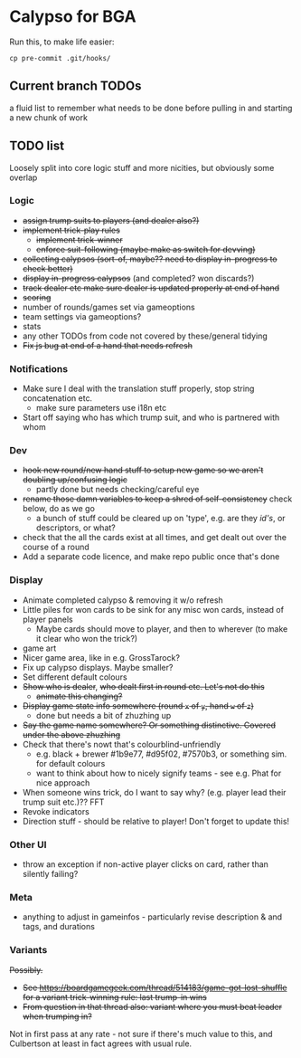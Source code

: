 # Calypso for BGA

Run this, to make life easier:

```
cp pre-commit .git/hooks/
```

## Current branch TODOs

a fluid list to remember what needs to be done before pulling in and starting a new chunk of work

## TODO list

Loosely split into core logic stuff and more nicities, but obviously some overlap

### Logic

* ~~assign trump suits to players (and dealer also?)~~
* ~~implement trick-play rules~~
  * ~~implement trick-winner~~
  * ~~enforce suit-following (maybe make as switch for devving)~~
* ~~collecting calypsos (sort-of, maybe?? need to display in-progress to check better)~~
* ~~display in-progress calypsos~~ (and completed? won discards?)
* ~~track dealer etc make sure dealer is updated properly at end of hand~~
* ~~scoring~~
* number of rounds/games set via gameoptions
* team settings via gameoptions?
* stats
* any other TODOs from code not covered by these/general tidying
* ~~Fix js bug at end of a hand that needs refresh~~

### Notifications

* Make sure I deal with the translation stuff properly, stop string concatenation etc.
  * make sure parameters use i18n etc
* Start off saying who has which trump suit, and who is partnered with whom

### Dev

* ~~hook new round/new hand stuff to setup new game so we aren't doubling up/confusing logic~~
  * partly done but needs checking/careful eye
* ~~rename those damn variables to keep a shred of self-consistency~~ check below, do as we go
  *  a bunch of stuff could be cleared up on 'type', e.g. are they _id's_, or descriptors, or what?
* check that the all the cards exist at all times, and get dealt out over the course of a round
* Add a separate code licence, and make repo public once that's done

### Display

* Animate completed calypso & removing it w/o refresh
* Little piles for won cards to be sink for any misc won cards, instead of player panels
  * Maybe cards should move to player, and then to wherever (to make it clear who won the trick?)
* game art
* Nicer game area, like in e.g. GrossTarock?
* Fix up calypso displays. Maybe smaller?
* Set different default colours
* ~~Show who is dealer~~, ~~who dealt first in round etc. Let's not do this~~
  * ~~animate this changing?~~
* ~~Display game state info somewhere (round `x` of `y`, hand `w` of `z`)~~
  * done but needs a bit of zhuzhing up
* ~~Say the game name somewhere? Or something distinctive. Covered under the above zhuzhing~~
* Check that there's nowt that's colourblind-unfriendly
  * e.g. black + brewer #1b9e77, #d95f02, #7570b3, or something sim. for default colours
  * want to think about how to nicely signify teams - see e.g. Phat for nice approach
* When someone wins trick, do I want to say why? (e.g. player lead their trump suit etc.)?? FFT
* Revoke indicators
* Direction stuff - should be relative to player! Don't forget to update this!

### Other UI

* throw an exception if non-active player clicks on card, rather than silently failing?

### Meta

* anything to adjust in gameinfos - particularly revise description & and tags, and durations

### Variants

~~Possibly.~~

* ~~See https://boardgamegeek.com/thread/514183/game-got-lost-shuffle for a variant trick-winning rule: last trump-in wins~~
* ~~From question in that thread also: variant where you must beat leader when trumping in?~~

Not in first pass at any rate - not sure if there's much value to this, and Culbertson at least in fact agrees with usual rule.
